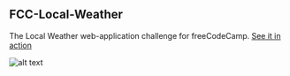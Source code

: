 FCC-Local-Weather
-------------
The Local Weather web-application challenge for freeCodeCamp. [See it in action](http://medunes.net/local-weather)

![alt text](https://raw.githubusercontent.com/MedUnes/SMSTransmitter/master/web/sms-transmitter.png)




